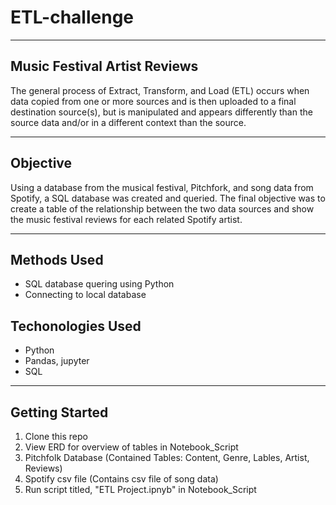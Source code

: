 # ETL-challenge

---

## Music Festival Artist Reviews

The general process of Extract, Transform, and Load (ETL) occurs when data copied from one or more sources and is then uploaded to a final destination source(s), but is manipulated and appears differently than the source data and/or in a different context than the source.

---

## Objective

Using a database from the musical festival, Pitchfork, and song data from Spotify, a SQL database was created and queried. The final objective was to create a table of the relationship between the two data sources and show the music festival reviews for each related Spotify artist.

---

## Methods Used

- SQL database quering using Python
- Connecting to local database

## Techonologies Used

- Python
- Pandas, jupyter
- SQL

---

## Getting Started

1. Clone this repo
2. View ERD for overview of tables in Notebook_Script
3. Pitchfolk Database
   (Contained Tables: Content, Genre, Lables, Artist, Reviews)
4. Spotify csv file
   (Contains csv file of song data)
5. Run script titled, "ETL Project.ipnyb" in Notebook_Script
